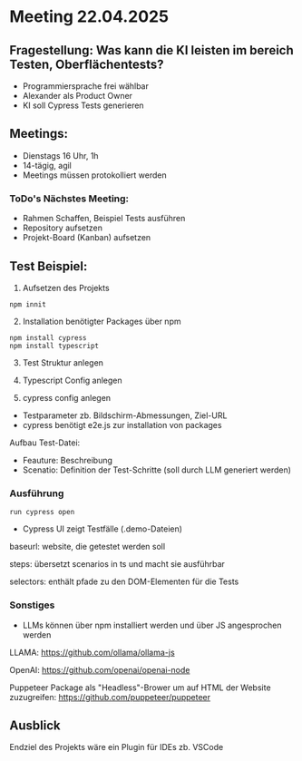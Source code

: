 # Meeting 22.04.2025

## Fragestellung: Was kann die KI leisten im bereich Testen, Oberflächentests?
- Programmiersprache frei wählbar 
- Alexander als Product Owner
- KI soll Cypress Tests generieren 

## Meetings: 
- Dienstags 16 Uhr, 1h
- 14-tägig, agil
- Meetings müssen protokolliert werden 

### ToDo's Nächstes Meeting: 
- Rahmen Schaffen, Beispiel Tests ausführen
- Repository aufsetzen
- Projekt-Board (Kanban) aufsetzen

## Test Beispiel:

1. Aufsetzen des Projekts
```
npm innit
```

2. Installation benötigter Packages über npm
```
npm install cypress
npm install typescript
```

3. Test Struktur anlegen

4. Typescript Config anlegen

5. cypress config anlegen
- Testparameter zb. Bildschirm-Abmessungen, Ziel-URL
- cypress benötigt e2e.js zur installation von packages

Aufbau Test-Datei:
- Feauture: Beschreibung
- Scenatio: Definition der Test-Schritte (soll durch LLM generiert werden)
	
### Ausführung
```
run cypress open
```
- Cypress UI zeigt Testfälle (.demo-Dateien)

baseurl: website, die getestet werden soll

steps: übersetzt scenarios in ts und macht sie ausführbar

selectors: enthält pfade zu den DOM-Elementen für die Tests

### Sonstiges
- LLMs können über npm installiert werden und über JS angesprochen werden

LLAMA: https://github.com/ollama/ollama-js

OpenAI: https://github.com/openai/openai-node

Puppeteer Package als "Headless"-Brower um auf HTML der Website zuzugreifen: https://github.com/puppeteer/puppeteer

## Ausblick 
Endziel des Projekts wäre ein Plugin für IDEs zb. VSCode


